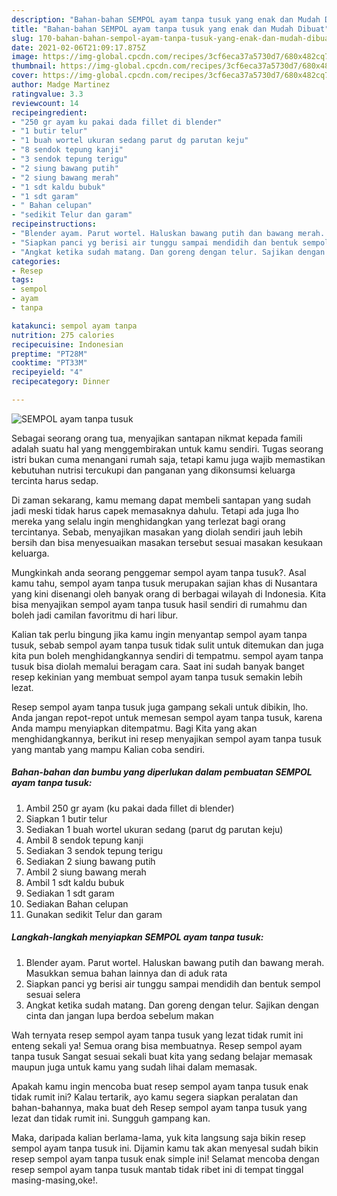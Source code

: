 ```yaml
---
description: "Bahan-bahan SEMPOL ayam tanpa tusuk yang enak dan Mudah Dibuat"
title: "Bahan-bahan SEMPOL ayam tanpa tusuk yang enak dan Mudah Dibuat"
slug: 170-bahan-bahan-sempol-ayam-tanpa-tusuk-yang-enak-dan-mudah-dibuat
date: 2021-02-06T21:09:17.875Z
image: https://img-global.cpcdn.com/recipes/3cf6eca37a5730d7/680x482cq70/sempol-ayam-tanpa-tusuk-foto-resep-utama.jpg
thumbnail: https://img-global.cpcdn.com/recipes/3cf6eca37a5730d7/680x482cq70/sempol-ayam-tanpa-tusuk-foto-resep-utama.jpg
cover: https://img-global.cpcdn.com/recipes/3cf6eca37a5730d7/680x482cq70/sempol-ayam-tanpa-tusuk-foto-resep-utama.jpg
author: Madge Martinez
ratingvalue: 3.3
reviewcount: 14
recipeingredient:
- "250 gr ayam ku pakai dada fillet di blender"
- "1 butir telur"
- "1 buah wortel ukuran sedang parut dg parutan keju"
- "8 sendok tepung kanji"
- "3 sendok tepung terigu"
- "2 siung bawang putih"
- "2 siung bawang merah"
- "1 sdt kaldu bubuk"
- "1 sdt garam"
- " Bahan celupan"
- "sedikit Telur dan garam"
recipeinstructions:
- "Blender ayam. Parut wortel. Haluskan bawang putih dan bawang merah. Masukkan semua bahan lainnya dan di aduk rata"
- "Siapkan panci yg berisi air tunggu sampai mendidih dan bentuk sempol sesuai selera"
- "Angkat ketika sudah matang. Dan goreng dengan telur. Sajikan dengan cinta dan jangan lupa berdoa sebelum makan"
categories:
- Resep
tags:
- sempol
- ayam
- tanpa

katakunci: sempol ayam tanpa 
nutrition: 275 calories
recipecuisine: Indonesian
preptime: "PT28M"
cooktime: "PT33M"
recipeyield: "4"
recipecategory: Dinner

---
```



![SEMPOL ayam tanpa tusuk](https://img-global.cpcdn.com/recipes/3cf6eca37a5730d7/680x482cq70/sempol-ayam-tanpa-tusuk-foto-resep-utama.jpg)

Sebagai seorang orang tua, menyajikan santapan nikmat kepada famili adalah suatu hal yang menggembirakan untuk kamu sendiri. Tugas seorang istri bukan cuma menangani rumah saja, tetapi kamu juga wajib memastikan kebutuhan nutrisi tercukupi dan panganan yang dikonsumsi keluarga tercinta harus sedap.

Di zaman  sekarang, kamu memang dapat membeli santapan yang sudah jadi meski tidak harus capek memasaknya dahulu. Tetapi ada juga lho mereka yang selalu ingin menghidangkan yang terlezat bagi orang tercintanya. Sebab, menyajikan masakan yang diolah sendiri jauh lebih bersih dan bisa menyesuaikan masakan tersebut sesuai masakan kesukaan keluarga. 



Mungkinkah anda seorang penggemar sempol ayam tanpa tusuk?. Asal kamu tahu, sempol ayam tanpa tusuk merupakan sajian khas di Nusantara yang kini disenangi oleh banyak orang di berbagai wilayah di Indonesia. Kita bisa menyajikan sempol ayam tanpa tusuk hasil sendiri di rumahmu dan boleh jadi camilan favoritmu di hari libur.

Kalian tak perlu bingung jika kamu ingin menyantap sempol ayam tanpa tusuk, sebab sempol ayam tanpa tusuk tidak sulit untuk ditemukan dan juga kita pun boleh menghidangkannya sendiri di tempatmu. sempol ayam tanpa tusuk bisa diolah memalui beragam cara. Saat ini sudah banyak banget resep kekinian yang membuat sempol ayam tanpa tusuk semakin lebih lezat.

Resep sempol ayam tanpa tusuk juga gampang sekali untuk dibikin, lho. Anda jangan repot-repot untuk memesan sempol ayam tanpa tusuk, karena Anda mampu menyiapkan ditempatmu. Bagi Kita yang akan menghidangkannya, berikut ini resep menyajikan sempol ayam tanpa tusuk yang mantab yang mampu Kalian coba sendiri.

<!--inarticleads1-->

##### Bahan-bahan dan bumbu yang diperlukan dalam pembuatan SEMPOL ayam tanpa tusuk:

1. Ambil 250 gr ayam (ku pakai dada fillet di blender)
1. Siapkan 1 butir telur
1. Sediakan 1 buah wortel ukuran sedang (parut dg parutan keju)
1. Ambil 8 sendok tepung kanji
1. Sediakan 3 sendok tepung terigu
1. Sediakan 2 siung bawang putih
1. Ambil 2 siung bawang merah
1. Ambil 1 sdt kaldu bubuk
1. Sediakan 1 sdt garam
1. Sediakan  Bahan celupan
1. Gunakan sedikit Telur dan garam




<!--inarticleads2-->

##### Langkah-langkah menyiapkan SEMPOL ayam tanpa tusuk:

1. Blender ayam. Parut wortel. Haluskan bawang putih dan bawang merah. Masukkan semua bahan lainnya dan di aduk rata
1. Siapkan panci yg berisi air tunggu sampai mendidih dan bentuk sempol sesuai selera
1. Angkat ketika sudah matang. Dan goreng dengan telur. Sajikan dengan cinta dan jangan lupa berdoa sebelum makan




Wah ternyata resep sempol ayam tanpa tusuk yang lezat tidak rumit ini enteng sekali ya! Semua orang bisa membuatnya. Resep sempol ayam tanpa tusuk Sangat sesuai sekali buat kita yang sedang belajar memasak maupun juga untuk kamu yang sudah lihai dalam memasak.

Apakah kamu ingin mencoba buat resep sempol ayam tanpa tusuk enak tidak rumit ini? Kalau tertarik, ayo kamu segera siapkan peralatan dan bahan-bahannya, maka buat deh Resep sempol ayam tanpa tusuk yang lezat dan tidak rumit ini. Sungguh gampang kan. 

Maka, daripada kalian berlama-lama, yuk kita langsung saja bikin resep sempol ayam tanpa tusuk ini. Dijamin kamu tak akan menyesal sudah bikin resep sempol ayam tanpa tusuk enak simple ini! Selamat mencoba dengan resep sempol ayam tanpa tusuk mantab tidak ribet ini di tempat tinggal masing-masing,oke!.


